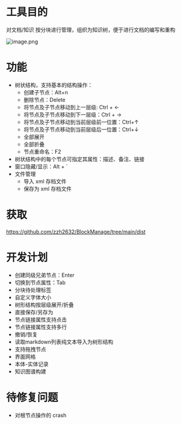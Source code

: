 # 工具目的
对文档/知识 按分块进行管理，组织为知识树，便于进行文档的编写和重构

![image.png](http://pfp.ps.netease.com/kmpvt/file/6194b060935599b17f07c3b67mOU5yI601?sign=tgGoKpun2aR2SquuHcWsvb_fdCg=&expire=1637152446)

# 功能
- 树状结构，支持基本的结构操作：
    - 创建子节点：Alt+n
    - 删除节点：Delete
    - 将节点及子节点移动到上一层级: Ctrl + ←
    - 将节点及子节点移动到下一层级：Ctrl + →
    - 将节点及子节点移动到当前层级前一位置：Ctrl+↑
    - 将节点及子节点移动到当前层级后一位置：Ctrl+↓
    - 全部展开
    - 全部折叠
    - 节点重命名：F2
- 树状结构中的每个节点可指定其属性：描述、备注、链接
- 窗口隐藏/显示：Alt + `
- 文件管理
    - 导入 xml 存档文件
    - 保存为 xml 存档文件

# 获取
<https://github.com/zzh2632/BlockManage/tree/main/dist>

# 开发计划
- 创建同级兄弟节点：Enter
- 切换到节点属性：Tab
- 分块待处理标签
- 自定义字体大小
- 树形结构按层级展开/折叠
- 直接保存/另存为
- 节点链接属性支持点击
- 节点链接属性支持多行
- 撤销/恢复
- 读取markdown列表纯文本导入为树形结构
- 支持拖拽节点
- 界面网格
- 本体-实体记录
- 知识图谱构建

# 待修复问题
- 对根节点操作的 crash
